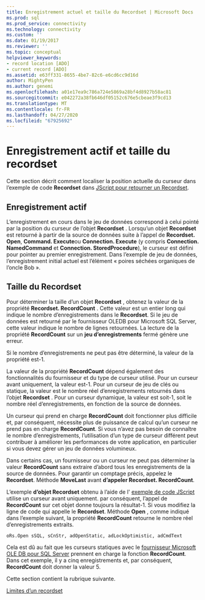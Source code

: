 ```yaml
---
title: Enregistrement actuel et taille du Recordset | Microsoft Docs
ms.prod: sql
ms.prod_service: connectivity
ms.technology: connectivity
ms.custom: ''
ms.date: 01/19/2017
ms.reviewer: ''
ms.topic: conceptual
helpviewer_keywords:
- record location [ADO]
- current record [ADO]
ms.assetid: e63ff331-8655-4be7-82c6-e6cd6cc9d16d
author: MightyPen
ms.author: genemi
ms.openlocfilehash: a01e17ea9c786a724e5869a28bf4d8927b58ac81
ms.sourcegitcommit: e042272a38fb646df05152c676e5cbeae3f9cd13
ms.translationtype: MT
ms.contentlocale: fr-FR
ms.lasthandoff: 04/27/2020
ms.locfileid: "67925692"
---
```

# <a name="current-record-and-size-of-recordset"></a>Enregistrement actif et taille du recordset
Cette section décrit comment localiser la position actuelle du curseur dans l’exemple de code **Recordset** dans [JScript pour retourner un Recordset](../../../ado/guide/data/jscript-code-example-to-return-a-recordset.md).  
  
## <a name="current-record"></a>Enregistrement actif  
 L’enregistrement en cours dans le jeu de données correspond à celui pointé par la position du curseur de l’objet **Recordset** . Lorsqu’un objet **Recordset** est retourné à partir de la source de données suite à l’appel de **Recordset. Open**, **Command. Execute**ou **Connection. Execute** (y compris **Connection. NamedCommand** et **Connection. StoredProcedure**), le curseur est défini pour pointer au premier enregistrement. Dans l’exemple de jeu de données, l’enregistrement initial actuel est l’élément « poires séchées organiques de l’oncle Bob ».  
  
## <a name="size-of-recordset"></a>Taille du Recordset  
 Pour déterminer la taille d’un objet **Recordset** , obtenez la valeur de la propriété **Recordset. RecordCount** . Cette valeur est un entier long qui indique le nombre d’enregistrements dans le **Recordset**. Si le jeu de données est retourné par le fournisseur OLEDB pour Microsoft SQL Server, cette valeur indique le nombre de lignes retournées. La lecture de la propriété **RecordCount** sur un **jeu d’enregistrements** fermé génère une erreur.  
  
 Si le nombre d’enregistrements ne peut pas être déterminé, la valeur de la propriété est-1.  
  
 La valeur de la propriété **RecordCount** dépend également des fonctionnalités du fournisseur et du type de curseur utilisé. Pour un curseur avant uniquement, la valeur est-1. Pour un curseur de jeu de clés ou statique, la valeur est le nombre réel d’enregistrements retournés dans l’objet **Recordset** . Pour un curseur dynamique, la valeur est soit-1, soit le nombre réel d’enregistrements, en fonction de la source de données.  
  
 Un curseur qui prend en charge **RecordCount** doit fonctionner plus difficile et, par conséquent, nécessite plus de puissance de calcul qu’un curseur ne prend pas en charge **RecordCount**. Si vous n’avez pas besoin de connaître le nombre d’enregistrements, l’utilisation d’un type de curseur différent peut contribuer à améliorer les performances de votre application, en particulier si vous devez gérer un jeu de données volumineux.  
  
 Dans certains cas, un fournisseur ou un curseur ne peut pas déterminer la valeur **RecordCount** sans extraire d’abord tous les enregistrements de la source de données. Pour garantir un comptage précis, appelez le **Recordset**. Méthode **MoveLast** avant **d’appeler Recordset. RecordCount**.  
  
 L’exemple **d’objet Recordset** obtenu à l’aide de l' [exemple de code JScript](../../../ado/guide/data/jscript-code-example-to-return-a-recordset.md) utilise un curseur avant uniquement. par conséquent, l’appel de **RecordCount** sur cet objet donne toujours la résultat-1. Si vous modifiez la ligne de code qui appelle le **Recordset**. Méthode **Open** , comme indiqué dans l’exemple suivant, la propriété **RecordCount** retourne le nombre réel d’enregistrements extraits.  
  
```  
oRs.Open sSQL, sCnStr, adOpenStatic, adLockOptimistic, adCmdText   
```  
  
 Cela est dû au fait que les curseurs statiques avec le [fournisseur Microsoft OLE DB pour SQL Server](../../../ado/guide/appendixes/microsoft-ole-db-provider-for-sql-server.md) prennent en charge la fonction **RecordCount**. Dans cet exemple, il y a cinq enregistrements et, par conséquent, **RecordCount** doit donner la valeur 5.  
  
 Cette section contient la rubrique suivante.  
  
 [Limites d’un recordset](../../../ado/guide/data/boundaries-of-a-recordset.md)
